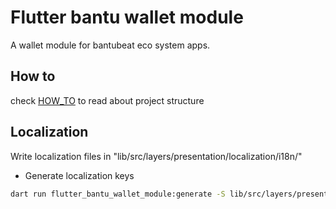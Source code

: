 # Flutter bantu wallet module

A wallet module for bantubeat eco system apps.

## How to

check [HOW_TO](HOW_TO.md) to read about project structure

## Localization

Write localization files in "lib/src/layers/presentation/localization/i18n/"

- Generate localization keys

```sh
dart run flutter_bantu_wallet_module:generate -S lib/src/layers/presentation/localization/i18n/ -f keys -u -O lib/src/core/generated/ -o locale_keys.g.dart
```
